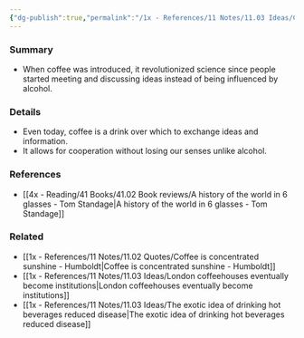 ```yaml
---
{"dg-publish":true,"permalink":"/1x - References/11 Notes/11.03 Ideas/Coffee is a drink over which to exchange ideas/","title":"Coffee is a drink over which to exchange ideas","noteIcon":"","created":"2023-09-01T20:54:58.714+03:00","updated":"2024-02-14T20:18:34.554+03:00"}
---
```



### Summary
- When coffee was introduced, it revolutionized science since people started meeting and discussing ideas instead of being influenced by alcohol.

### Details
- Even today, coffee is a drink over which to exchange ideas and information.
- It allows for cooperation without losing our senses unlike alcohol.

### References
- [[4x - Reading/41 Books/41.02 Book reviews/A history of the world in 6 glasses - Tom Standage\|A history of the world in 6 glasses - Tom Standage]]

### Related
- [[1x - References/11 Notes/11.02 Quotes/Coffee is concentrated sunshine - Humboldt\|Coffee is concentrated sunshine - Humboldt]]
- [[1x - References/11 Notes/11.03 Ideas/London coffeehouses eventually become institutions\|London coffeehouses eventually become institutions]]
- [[1x - References/11 Notes/11.03 Ideas/The exotic idea of drinking hot beverages reduced disease\|The exotic idea of drinking hot beverages reduced disease]]